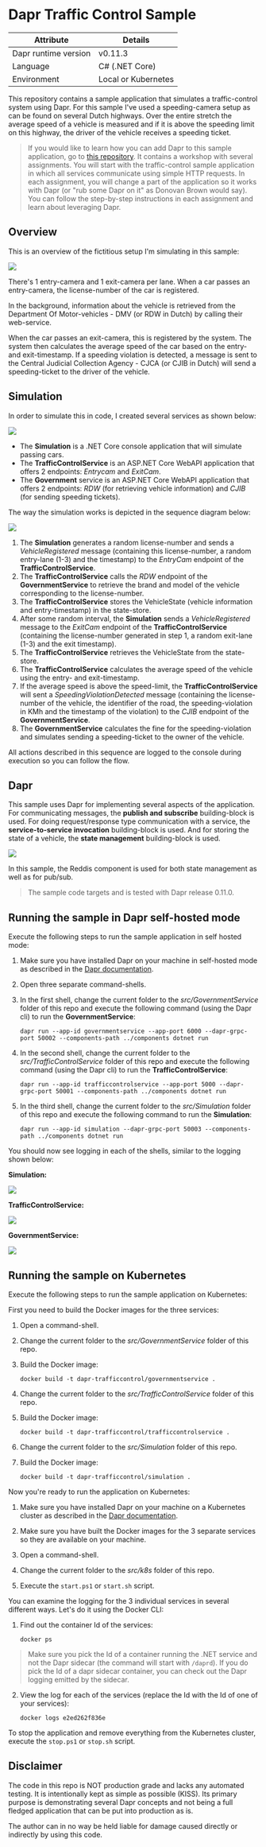 # Dapr Traffic Control Sample

| Attribute            | Details             |
| -------------------- | ------------------- |
| Dapr runtime version | v0.11.3             |
| Language             | C# (.NET Core)      |
| Environment          | Local or Kubernetes |

This repository contains a sample application that simulates a traffic-control system using Dapr. For this sample I've used a speeding-camera setup as can be found on several Dutch highways. Over the entire stretch the average speed of a vehicle is measured and if it is above the speeding limit on this highway, the driver of the vehicle receives a speeding ticket.

> If you would like to learn how you can add Dapr to this sample application, go to [this repository](https://github.com/EdwinVW/dapr-hands-on). It contains a workshop with several assignments. You will start with the traffic-control sample application in which all services communicate using simple HTTP requests. In each assignment, you will change a part of the application so it works with Dapr (or "rub some Dapr on it" as Donovan Brown would say). You can follow the step-by-step instructions in each assignment and learn about leveraging Dapr.

## Overview
This is an overview of the fictitious setup I'm simulating in this sample:

![](img/speed-trap-overview.png)

There's 1 entry-camera and 1 exit-camera per lane. When a car passes an entry-camera, the license-number of the car is registered.

In the background, information about the vehicle  is retrieved from the Department Of Motor-vehicles - DMV (or RDW in Dutch) by calling their web-service.

When the car passes an exit-camera, this is registered by the system. The system then calculates the average speed of the car based on the entry- and exit-timestamp. If a speeding violation is detected, a message is sent to the Central Judicial Collection Agency - CJCA (or CJIB in Dutch) will send a speeding-ticket to the driver of the vehicle.

## Simulation
In order to simulate this in code, I created several services as shown below:

![](img/services.png)

- The **Simulation** is a .NET Core console application that will simulate passing cars.
- The **TrafficControlService** is an ASP.NET Core WebAPI application that offers 2 endpoints: *Entrycam* and *ExitCam*.
- The **Government** service is an ASP.NET Core WebAPI application that offers 2 endpoints: *RDW* (for retrieving vehicle information) and *CJIB* (for sending speeding tickets).

The way the simulation works is depicted in the sequence diagram below:

![](img/sequence.png)

1. The **Simulation** generates a random license-number and sends a *VehicleRegistered* message (containing this license-number, a random entry-lane (1-3) and the timestamp) to the *EntryCam* endpoint of the **TrafficControlService**.
2. The **TrafficControlService** calls the *RDW* endpoint of the **GovernmentService** to retrieve the brand and model of the vehicle corresponding to the license-number.
3. The **TrafficControlService** stores the VehicleState (vehicle information and entry-timestamp) in the state-store.
4. After some random interval, the **Simulation** sends a *VehicleRegistered* message to the *ExitCam* endpoint of the **TrafficControlService** (containing the license-number generated in step 1, a random exit-lane (1-3) and the exit timestamp).
5. The **TrafficControlService** retrieves the VehicleState from the state-store.
6. The **TrafficControlService** calculates the average speed of the vehicle using the entry- and exit-timestamp.
7. If the average speed is above the speed-limit, the **TrafficControlService** will sent a *SpeedingViolationDetected* message (containing the license-number of the vehicle, the identifier of the road, the speeding-violation in KMh and the timestamp of the violation) to the *CJIB* endpoint of the **GovernmentService**.
8. The **GovernmentService** calculates the fine for the speeding-violation and simulates sending a speeding-ticket to the owner of the vehicle.

All actions described in this sequence are logged to the console during execution so you can follow the flow.

## Dapr
This sample uses Dapr for implementing several aspects of the application. For communicating messages, the **publish and subscribe** building-block is used. For doing request/response type communication with a service, the  **service-to-service invocation** building-block is used. And for storing the state of a vehicle, the **state management** building-block is used.

![](img/dapr-setup.png)

In this sample, the Reddis component is used for both state management as well as for pub/sub.

> The sample code targets and is tested with Dapr release 0.11.0.

## Running the sample in Dapr self-hosted mode
Execute the following steps to run the sample application in self hosted mode:

1. Make sure you have installed Dapr on your machine in self-hosted mode as described in the [Dapr documentation](https://docs.dapr.io/getting-started/install-dapr/).

2. Open three separate command-shells.

3. In the first shell, change the current folder to the *src/GovernmentService* folder of this repo and execute the following command (using the Dapr cli) to run the **GovernmentService**:

    ```
    dapr run --app-id governmentservice --app-port 6000 --dapr-grpc-port 50002 --components-path ../components dotnet run
    ```

4. In the second shell, change the current folder to the *src/TrafficControlService* folder of this repo and execute the following command (using the Dapr cli) to run the **TrafficControlService**:

    ```
    dapr run --app-id trafficcontrolservice --app-port 5000 --dapr-grpc-port 50001 --components-path ../components dotnet run
    ```

5. In the third shell, change the current folder to the *src/Simulation* folder of this repo and execute the following command to run the **Simulation**:

    ```
    dapr run --app-id simulation --dapr-grpc-port 50003 --components-path ../components dotnet run
    ```

You should now see logging in each of the shells, similar to the logging shown below:

**Simulation:**  

![](img/logging-simulation.png)

**TrafficControlService:**  

![](img/logging-trafficcontrolservice.png)

**GovernmentService:**  

![](img/logging-governmentservice.png)

## Running the sample on Kubernetes
Execute the following steps to run the sample application on Kubernetes:

First you need to build the Docker images for the three services:

1. Open a command-shell.

2. Change the current folder to the *src/GovernmentService* folder of this repo.

3. Build the Docker image:

    ```
    docker build -t dapr-trafficcontrol/governmentservice .
    ```

4. Change the current folder to the *src/TrafficControlService* folder of this repo.

5. Build the Docker image:

    ```
    docker build -t dapr-trafficcontrol/trafficcontrolservice .
    ```

6. Change the current folder to the *src/Simulation* folder of this repo.

7. Build the Docker image:

    ```
    docker build -t dapr-trafficcontrol/simulation .
    ```

Now you're ready to run the application on Kubernetes:

1. Make sure you have installed Dapr on your machine on a Kubernetes cluster as described in the [Dapr documentation](https://docs.dapr.io/getting-started/install-dapr/).

2. Make sure you have built the Docker images for the 3 separate services so they are available on your machine.

3. Open a command-shell.

4. Change the current folder to the *src/k8s* folder of this repo.

5. Execute the `start.ps1` or `start.sh` script.

You can examine the logging for the 3 individual services in several different ways. Let's do it using the Docker CLI:

1. Find out the container Id of the services:

    ```
    docker ps
    ```

  > Make sure you pick the Id of a container running the .NET service and not the Dapr sidecar (the command will start with `/daprd`). If you do pick the Id of a dapr sidecar container, you can check out the Dapr logging emitted by the sidecar.

2. View the log for each of the services (replace the Id with the Id of one of your services):

    ```
    docker logs e2ed262f836e
    ```

To stop the application and remove everything from the Kubernetes cluster, execute the `stop.ps1` or `stop.sh` script.

## Disclaimer
The code in this repo is NOT production grade and lacks any automated testing. It is intentionally kept as simple as possible (KISS). Its primary purpose is demonstrating several Dapr concepts and not being a full fledged application that can be put into production as is.

The author can in no way be held liable for damage caused directly or indirectly by using this code.
